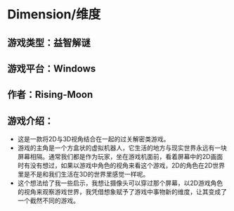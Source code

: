 # Dimension/维度
## 游戏类型：益智解谜
## 游戏平台：Windows
## 作者：Rising-Moon
## 游戏介绍：
- 这是一款将2D与3D视角结合在一起的过关解密类游戏。
- 游戏的主角是一个方盒状的虚拟机器人，它生活的地方与现实世界永远有一块屏幕相隔。通常我们都是作为玩家，坐在游戏机面前，看着屏幕中的2D画面时有没有想过，如果以游戏中角色的视角来看这个游戏，2D的角色在2D世界里是不是和我们生活在3D的世界里感觉一样呢。
- 这个想法给了我一些启示，我想让摄像头可以穿过那个屏幕，以2D游戏角色的视角来观察游戏世界，我凭借想象赋予了游戏中事物新的维度，让其变成了一个截然不同的游戏。
